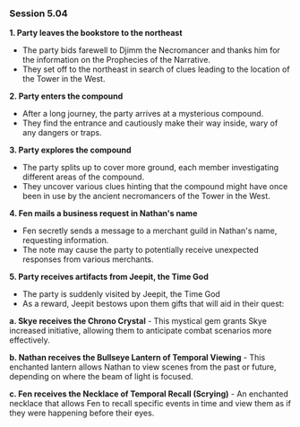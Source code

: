 ### Session 5.04 ###


**1. Party leaves the bookstore to the northeast**
   - The party bids farewell to Djimm the Necromancer and thanks him for the information on the Prophecies of the Narrative.
   - They set off to the northeast in search of clues leading to the location of the Tower in the West.

**2. Party enters the compound**
   - After a long journey, the party arrives at a mysterious compound.
   - They find the entrance and cautiously make their way inside, wary of any dangers or traps.

**3. Party explores the compound**
   - The party splits up to cover more ground, each member investigating different areas of the compound.
   - They uncover various clues hinting that the compound might have once been in use by the ancient necromancers of the Tower in the West.

**4. Fen mails a business request in Nathan's name**
   - Fen secretly sends a message to a merchant guild in Nathan's name, requesting information.
   - The note may cause the party to potentially receive unexpected responses from various merchants.

**5. Party receives artifacts from Jeepit, the Time God**
   - The party is suddenly visited by Jeepit, the Time God
   - As a reward, Jeepit bestows upon them gifts that will aid in their quest:

   **a. Skye receives the Chrono Crystal**
      - This mystical gem grants Skye increased initiative, allowing them to anticipate combat scenarios more effectively.
      
   **b. Nathan receives the Bullseye Lantern of Temporal Viewing**
      - This enchanted lantern allows Nathan to view scenes from the past or future, depending on where the beam of light is focused.
      
   **c. Fen receives the Necklace of Temporal Recall (Scrying)**
      - An enchanted necklace that allows Fen to recall specific events in time and view them as if they were happening before their eyes.




